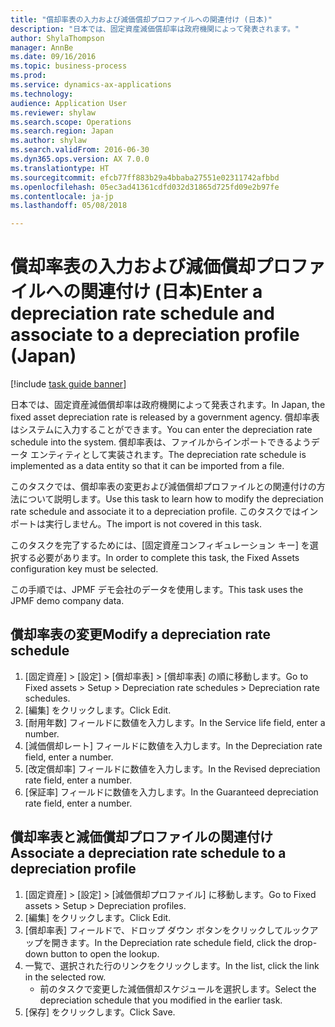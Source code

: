 ```yaml
--- 
title: "償却率表の入力および減価償却プロファイルへの関連付け (日本)"
description: "日本では、固定資産減価償却率は政府機関によって発表されます。"
author: ShylaThompson
manager: AnnBe
ms.date: 09/16/2016
ms.topic: business-process
ms.prod: 
ms.service: dynamics-ax-applications
ms.technology: 
audience: Application User
ms.reviewer: shylaw
ms.search.scope: Operations
ms.search.region: Japan
ms.author: shylaw
ms.search.validFrom: 2016-06-30
ms.dyn365.ops.version: AX 7.0.0
ms.translationtype: HT
ms.sourcegitcommit: efcb77ff883b29a4bbaba27551e02311742afbbd
ms.openlocfilehash: 05ec3ad41361cdfd032d31865d725fd09e2b97fe
ms.contentlocale: ja-jp
ms.lasthandoff: 05/08/2018

---
```

# <a name="enter-a-depreciation-rate-schedule-and-associate-to-a-depreciation-profile-japan"></a><span data-ttu-id="23154-103">償却率表の入力および減価償却プロファイルへの関連付け (日本)</span><span class="sxs-lookup"><span data-stu-id="23154-103">Enter a depreciation rate schedule and associate to a depreciation profile (Japan)</span></span>

[!include [task guide banner](../../includes/task-guide-banner.md)]

<span data-ttu-id="23154-104">日本では、固定資産減価償却率は政府機関によって発表されます。</span><span class="sxs-lookup"><span data-stu-id="23154-104">In Japan, the fixed asset depreciation rate is released by a government agency.</span></span> <span data-ttu-id="23154-105">償却率表はシステムに入力することができます。</span><span class="sxs-lookup"><span data-stu-id="23154-105">You can enter the depreciation rate schedule into the system.</span></span> <span data-ttu-id="23154-106">償却率表は、ファイルからインポートできるようデータ エンティティとして実装されます。</span><span class="sxs-lookup"><span data-stu-id="23154-106">The depreciation rate schedule is implemented as a data entity so that it can be imported from a file.</span></span> 



<span data-ttu-id="23154-107">このタスクでは、償却率表の変更および減価償却プロファイルとの関連付けの方法について説明します。</span><span class="sxs-lookup"><span data-stu-id="23154-107">Use this task to learn how to modify the depreciation rate schedule and associate it to a depreciation profile.</span></span> <span data-ttu-id="23154-108">このタスクではインポートは実行しません。</span><span class="sxs-lookup"><span data-stu-id="23154-108">The import is not covered in this task.</span></span> 



<span data-ttu-id="23154-109">このタスクを完了するためには、[固定資産コンフィギュレーション キー] を選択する必要があります。</span><span class="sxs-lookup"><span data-stu-id="23154-109">In order to complete this task, the Fixed Assets configuration key must be selected.</span></span>



<span data-ttu-id="23154-110">この手順では、JPMF デモ会社のデータを使用します。</span><span class="sxs-lookup"><span data-stu-id="23154-110">This task uses the JPMF demo company data.</span></span>


## <a name="modify-a-depreciation-rate-schedule"></a><span data-ttu-id="23154-111">償却率表の変更</span><span class="sxs-lookup"><span data-stu-id="23154-111">Modify a depreciation rate schedule</span></span>
1. <span data-ttu-id="23154-112">[固定資産] > [設定] > [償却率表] > [償却率表] の順に移動します。</span><span class="sxs-lookup"><span data-stu-id="23154-112">Go to Fixed assets > Setup > Depreciation rate schedules > Depreciation rate schedules.</span></span>
2. <span data-ttu-id="23154-113">[編集] をクリックします。</span><span class="sxs-lookup"><span data-stu-id="23154-113">Click Edit.</span></span>
3. <span data-ttu-id="23154-114">[耐用年数] フィールドに数値を入力します。</span><span class="sxs-lookup"><span data-stu-id="23154-114">In the Service life field, enter a number.</span></span>
4. <span data-ttu-id="23154-115">[減価償却レート] フィールドに数値を入力します。</span><span class="sxs-lookup"><span data-stu-id="23154-115">In the Depreciation rate field, enter a number.</span></span>
5. <span data-ttu-id="23154-116">[改定償却率] フィールドに数値を入力します。</span><span class="sxs-lookup"><span data-stu-id="23154-116">In the Revised depreciation rate field, enter a number.</span></span>
6. <span data-ttu-id="23154-117">[保証率] フィールドに数値を入力します。</span><span class="sxs-lookup"><span data-stu-id="23154-117">In the Guaranteed depreciation rate field, enter a number.</span></span>

## <a name="associate-a-depreciation-rate-schedule-to-a-depreciation-profile"></a><span data-ttu-id="23154-118">償却率表と減価償却プロファイルの関連付け</span><span class="sxs-lookup"><span data-stu-id="23154-118">Associate a depreciation rate schedule to a depreciation profile</span></span> 
1. <span data-ttu-id="23154-119">[固定資産] > [設定] > [減価償却プロファイル] に移動します。</span><span class="sxs-lookup"><span data-stu-id="23154-119">Go to Fixed assets > Setup > Depreciation profiles.</span></span>
2. <span data-ttu-id="23154-120">[編集] をクリックします。</span><span class="sxs-lookup"><span data-stu-id="23154-120">Click Edit.</span></span>
3. <span data-ttu-id="23154-121">[償却率表] フィールドで、ドロップ ダウン ボタンをクリックしてルックアップを開きます。</span><span class="sxs-lookup"><span data-stu-id="23154-121">In the Depreciation rate schedule field, click the drop-down button to open the lookup.</span></span>
4. <span data-ttu-id="23154-122">一覧で、選択された行のリンクをクリックします。</span><span class="sxs-lookup"><span data-stu-id="23154-122">In the list, click the link in the selected row.</span></span>
    * <span data-ttu-id="23154-123">前のタスクで変更した減価償却スケジュールを選択します。</span><span class="sxs-lookup"><span data-stu-id="23154-123">Select the depreciation schedule that you modified in the earlier task.</span></span>  
5. <span data-ttu-id="23154-124">[保存] をクリックします。</span><span class="sxs-lookup"><span data-stu-id="23154-124">Click Save.</span></span>


